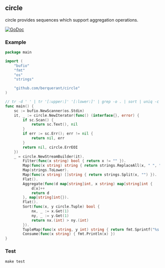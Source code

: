 ## circle

circle provides sequences which support aggregation operations.

[![GoDoc](https://godoc.org/github.com/berquerant/circle?status.svg)](https://godoc.org/github.com/berquerant/circle)

### Example

``` go
package main

import (
	"bufio"
	"fmt"
	"os"
	"strings"

	"github.com/berquerant/circle"
)

// tr -d ' ' | tr '[:upper:]' '[:lower:]' | grep -o . | sort | uniq -c | sort -rnk 1 | awk '{print $2, $1}'
func main() {
	sc := bufio.NewScanner(os.Stdin)
	it, _ := circle.NewIterator(func() (interface{}, error) {
		if sc.Scan() {
			return sc.Text(), nil
		}
		if err := sc.Err(); err != nil {
			return nil, err
		}
		return nil, circle.ErrEOI
	})
    _ = circle.NewStreamBuilder(it).
		Filter(func(x string) bool { return x != "" }).
		Map(func(x string) string { return strings.ReplaceAll(x, " ", "") }).
		Map(strings.ToLower).
		Map(func(x string) []string { return strings.Split(x, "") }).
		Flat().
		Aggregate(func(d map[string]int, x string) map[string]int {
			d[x]++
			return d
		}, map[string]int{}).
		Flat().
		Sort(func(x, y circle.Tuple) bool {
			nx, _ := x.Get(1)
			ny, _ := y.Get(1)
			return nx.(int) > ny.(int)
		}).
		TupleMap(func(x string, y int) string { return fmt.Sprintf("%s %d", x, y) }).
		Consume(func(x string) { fmt.Println(x) })
}
```

### Test

``` shell
make test
```

